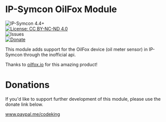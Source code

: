 # IP-Symcon OilFox Module
![IP-Symcon 4.4+](https://img.shields.io/badge/IP--Symcon-4.4+-blue.svg)<br />
[![License: CC BY-NC-ND 4.0](https://img.shields.io/badge/License-CC%20BY--NC--ND%204.0-lightgrey.svg)](https://creativecommons.org/licenses/by-nc-nd/4.0/)<br />
![Issues](https://img.shields.io/github/issues/CodeKing/de.codeking.symcon.oilfox.svg)<br />
<a href="https://www.paypal.me/codeking" target="_blank">![Donate](https://img.shields.io/badge/Donate-Paypal-009cde.svg)</a>

This module adds support for the OilFox device (oil meter sensor) in IP-Symcon through the inofficial api.

Thanks to <a href="https://www.oilfox.io" target="_blank">oilfox.io</a> for this amazing product!

# Donations
If you'd like to support further development of this module, please use the donate link below.

<a href="https://www.paypal.me/codeking" target="_blank">www.paypal.me/codeking</a>